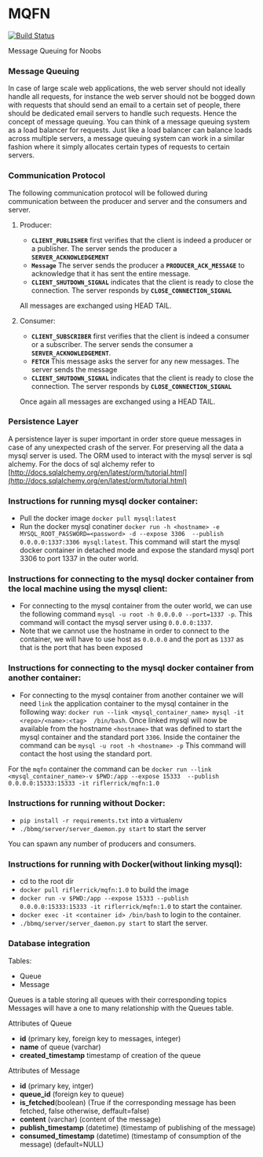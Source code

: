 # MQFN

[![Build Status](https://travis-ci.org/MQFN/MQFN.svg?branch=master)](https://travis-ci.org/MQFN/MQFN)

Message Queuing for Noobs

### Message Queuing

In case of large scale web applications, the web server should not ideally handle all requests, for instance the web server should not be bogged down with requests that should send an email to a certain set of people, there should be dedicated email servers to handle such requests. Hence the concept of message queuing. You can think of a message queuing system as a load balancer for requests. Just like a load balancer can balance loads across multiple servers, a message queuing system can work in a similar fashion where it simply allocates certain types of requests to certain servers. 

### Communication Protocol

The following communication protocol will be followed during communication between the producer and server and the consumers and server.

1. Producer: 
    - **`CLIENT_PUBLISHER`** first verifies that the client is indeed a producer or a
     publisher. The server sends the producer a **`SERVER_ACKNOWLEDGEMENT`**
    - **`Message`** The server sends the producer a **`PRODUCER_ACK_MESSAGE`** to acknowledge that it has sent the entire message.
    - **`CLIENT_SHUTDOWN_SIGNAL`** indicates that the client is ready to close the 
    connection. The server responds by **`CLOSE_CONNECTION_SIGNAL`**
    
    All messages are exchanged using HEAD <msg> TAIL.
    
2. Consumer:
    - **`CLIENT_SUBSCRIBER`** first verifies that the client is indeed a consumer or a subscriber. The server sends 
    the consumer a **`SERVER_ACKNOWLEDGEMENT`**.
    - **`FETCH`** This message asks the server for any new messages. The server sends the message
    - **`CLIENT_SHUTDOWN_SIGNAL`** indicates that the client is ready to close the connection. The server responds by **`CLOSE_CONNECTION_SIGNAL`**
    
    Once again all messages are exchanged using a HEAD <msg> TAIL.  
    
### Persistence Layer
A persistence layer is super important in order store queue messages in case of any unexpected crash of the server. 
For preserving all the data a mysql server is used. The ORM used to interact with the mysql server is sql alchemy. 
For the docs of sql alchemy refer to [http://docs.sqlalchemy.org/en/latest/orm/tutorial.html](http://docs.sqlalchemy.org/en/latest/orm/tutorial.html)
    
### Instructions for running mysql docker container:
- Pull the docker image `docker pull mysql:latest`
- Run the docker mysql conatiner `docker run -h <hostname> -e MYSQL_ROOT_PASSWORD=<password> -d --expose 3306 
--publish 0.0.0.0:1337:3306 mysql:latest`. This command will start the mysql docker container in detached mode and expose the 
standard mysql port 3306 to port 1337 in the outer world.

### Instructions for connecting to the mysql docker container from the local machine using the mysql client:
- For connecting to the mysql container from the outer world, we can use the following command `mysql -u root -h 0.0.0.0 --port=1337 -p`. This command will contact
 the mysql server using `0.0.0.0:1337`.
- Note that we cannot use the hostname in order to connect to the container, we will have to use host as `0.0.0.0` 
and the port as `1337` as that is the port that has been exposed

### Instructions for connecting to the mysql docker container from another container:
- For connecting to the mysql container from another container we will need `link` the application container to the 
mysql container in the following way: `docker run --link <mysql_container_name> mysql -it <repo>/<name>:<tag> 
/bin/bash`. Once linked mysql will now be available from the hostname `<hostname>` that was defined to start the 
mysql container and the standard port `3306`. Inside the container the command can be `mysql -u root -h <hostname> -p`
This command will contact the host using the standard port.

For the `mqfn` container the command can be `docker run --link <mysql_container_name>-v $PWD:/app --expose 15333 
--publish 0.0.0.0:15333:15333 -it riflerrick/mqfn:1.0`  

### Instructions for running without Docker:
- `pip install -r requirements.txt` into a virtualenv
- `./bbmq/server/server_daemon.py start` to start the server

You can spawn any number of producers and consumers.

### Instructions for running with Docker(without linking mysql):
- cd to the root dir
- `docker pull riflerrick/mqfn:1.0` to build the image
- `docker run -v $PWD:/app --expose 15333 --publish 0.0.0.0:15333:15333 -it riflerrick/mqfn:1.0` to
 start the container. 
- `docker exec -it <container id> /bin/bash` to login to the container.
- `./bbmq/server/server_daemon.py start` to start the server.

### Database integration
Tables:
- Queue
- Message

Queues is a table storing all queues with their corresponding topics
Messages will have a one to many relationship with the Queues table.

Attributes of Queue
- **id** (primary key, foreign key to messages, integer)
- **name** of queue (varchar)
- **created_timestamp** timestamp of creation of the queue

Attributes of Message
- **id** (primary key, intger)
- **queue_id** (foreign key to queue)
- **is_fetched**(boolean) (True if the corresponding message has been fetched, false otherwise, deffault=false)
- **content** (varchar) (content of the message)
- **publish_timestamp** (datetime) (timestamp of publishing of the message)
- **consumed_timestamp** (datetime) (timestamp of consumption of the message) (default=NULL)